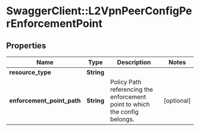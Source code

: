 # SwaggerClient::L2VpnPeerConfigPerEnforcementPoint

## Properties
Name | Type | Description | Notes
------------ | ------------- | ------------- | -------------
**resource_type** | **String** |  | 
**enforcement_point_path** | **String** | Policy Path referencing the enforcement point to which the config belongs.  | [optional] 


